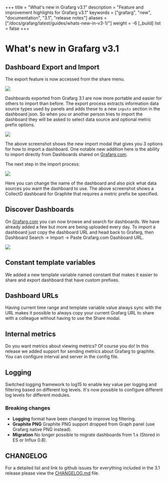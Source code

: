 +++
title = "What's new in Grafarg v3.1"
description = "Feature and improvement highlights for Grafarg v3.1"
keywords = ["grafarg", "new", "documentation", "3.1", "release notes"]
aliases = ["/docs/grafarg/latest/guides/whats-new-in-v3-1/"]
weight = -6
[_build]
list = false
+++

# What's new in Grafarg v3.1

## Dashboard Export and Import

The export feature is now accessed from the share menu.

<img src="/static/img/docs/v31/export_menu.png">

Dashboards exported from Grafarg 3.1 are now more portable and easier for others to import than before. The export process extracts information data source types used by panels and adds these to a new `inputs` section in the dashboard json. So when you or another person tries to import the dashboard they will be asked to select data source and optional metric prefix options.

<img src="/static/img/docs/v31/import_step1.png">

The above screenshot shows the new import modal that gives you 3 options for how to import a dashboard. One notable new addition here is the ability to import directly from Dashboards shared on [Grafarg.com](https://grafarg.com).

The next step in the import process:

<img src="/static/img/docs/v31/import_step2.png">

Here you can change the name of the dashboard and also pick what data sources you want the dashboard to use. The above screenshot shows a CollectD dashboard for Graphite that requires a metric prefix be specified.

## Discover Dashboards

On [Grafarg.com](https://grafarg.com) you can now browse and search for dashboards. We have already added a few but more are being uploaded every day. To import a dashboard just copy the dashboard URL and head back to Grafarg, then Dashboard Search -> Import -> Paste Grafarg.com Dashboard URL.

<img src="/static/img/docs/v31/gnet_dashboards_list.png">

## Constant template variables

We added a new template variable named constant that makes it easier to share and export dashboard that have custom prefixes.

## Dashboard URLs

Having current time range and template variable value always sync with the URL makes it possible to always copy your current Grafarg URL to share with a colleague without having to use the Share modal.

## Internal metrics

Do you want metrics about viewing metrics? Of course you do! In this release we added support for sending metrics about Grafarg to graphite. You can configure interval and server in the config file.

## Logging

Switched logging framework to log15 to enable key value per logging and filtering based on different log levels. It's now possible to configure different log levels for different modules.

### Breaking changes
- **Logging** format have been changed to improve log filtering.
- **Graphite PNG** Graphite PNG support dropped from Graph panel (use Grafarg native PNG instead).
- **Migration** No longer possible to migrate dashboards from 1.x (Stored in ES or Influx 0.8).

## CHANGELOG

For a detailed list and link to github issues for everything included in the 3.1 release please view the [CHANGELOG.md](https://github.com/famarker/grafarg/blob/master/CHANGELOG.md) file.
